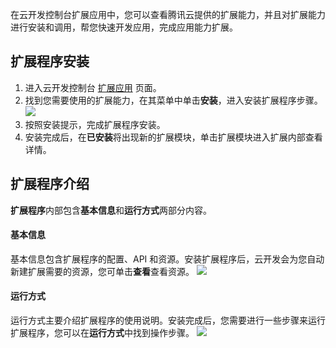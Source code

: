 在云开发控制台扩展应用中，您可以查看腾讯云提供的扩展能力，并且对扩展能力进行安装和调用，帮您快速开发应用，完成应用能力扩展。




## 扩展程序安装


1. 进入云开发控制台 [扩展应用](https://console.cloud.tencent.com/tcb/extensions) 页面。
2. 找到您需要使用的扩展能力，在其菜单中单击**安装**，进入安装扩展程序步骤。
![](https://main.qcloudimg.com/raw/dbbac44c0d920758b129108459eb0b16.png)
3. 按照安装提示，完成扩展程序安装。
4. 安装完成后，在**已安装**将出现新的扩展模块，单击扩展模块进入扩展内部查看详情。



## 扩展程序介绍
**扩展程序**内部包含**基本信息**和**运行方式**两部分内容。

#### 基本信息
基本信息包含扩展程序的配置、API 和资源。安装扩展程序后，云开发会为您自动新建扩展需要的资源，您可单击**查看**查看资源。
![](https://main.qcloudimg.com/raw/078f61e853d9cb28f2b8e71eafca03fb.jpg)

#### 运行方式
运行方式主要介绍扩展程序的使用说明。安装完成后，您需要进行一些步骤来运行扩展程序，您可以在**运行方式**中找到操作步骤。
![](https://main.qcloudimg.com/raw/1fa20cc6d087f91fcced197eaff9dbf3.jpg)

